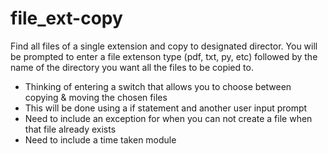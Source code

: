 # file_ext-copy
Find all files of a single extension and copy to designated director.
You will be prompted to enter a file extenson type (pdf, txt, py, etc) 
followed by the name of the directory you want all the files to be copied to.

- Thinking of entering a switch that allows you to choose between copying & moving the chosen files
- This will be done using a if statement and another user input prompt
- Need to include an exception for when you can not create a file when that file already exists
- Need to include a time taken module

